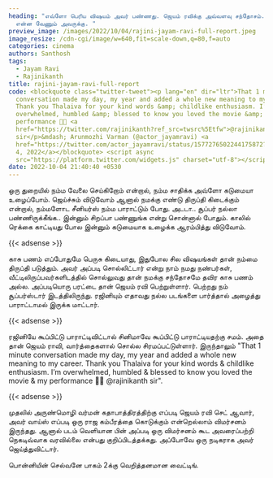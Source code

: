 ```yaml
---
heading: "எவ்ளோ பெரிய விஷயம் அவர் பண்ணது. ஜெயம் ரவிக்கு அவ்வளவு சந்தோசம். வேற
  என்ன வேணும் அவருக்கு. "
preview_image: /images/2022/10/04/rajini-jayam-ravi-full-report.jpeg
image_resize: /cdn-cgi/image/w=640,fit=scale-down,q=80,f=auto
categories: cinema
authors: Santhosh
tags:
  - Jayam Ravi
  - Rajinikanth
title: rajini-jayam-ravi-full-report
code: <blockquote class="twitter-tweet"><p lang="en" dir="ltr">That 1 minute
  conversation made my day, my year and added a whole new meaning to my career.
  Thank you Thalaiva for your kind words &amp; childlike enthusiasm. I’m
  overwhelmed, humbled &amp; blessed to know you loved the movie &amp; my
  performance 🙏🏼 <a
  href="https://twitter.com/rajinikanth?ref_src=twsrc%5Etfw">@rajinikanth</a>
  sir</p>&mdash; Arunmozhi Varman (@actor_jayamravi) <a
  href="https://twitter.com/actor_jayamravi/status/1577276502244175872?ref_src=twsrc%5Etfw">October
  4, 2022</a></blockquote> <script async
  src="https://platform.twitter.com/widgets.js" charset="utf-8"></script>
date: 2022-10-04 21:40:40 +0530
---
```

ஒரு துறையில் நம்ம வேலை செய்கிறோம் என்றால், நம்ம சாதிக்க அவ்ளோ கடுமையா உழைப்போம். ஜெய்ச்சும் விடுவோம் ஆனால் நமக்கு எண்டு திருப்தி கிடைக்கும் என்றால், நம்மளோட சீனியர்ஸ் நம்ம பாராட்டும் போது. அடடா.. சூப்பர் நல்லா பண்ணிருக்கீங்க.. இன்னும் சிறப்பா பண்ணுங்க என்று சொன்னால் போதும். காலில் ரெக்கை காட்டியது போல இன்னும் கடுமையாக உழைக்க ஆரம்பித்து விடுவோம்.

{{< adsense >}}

காசு பணம் எப்போதுமே பெருசு கிடையாது, இதுபோல சில விஷயங்கள் தான் நம்மை திருப்தி படுத்தும். அவர் அப்படி சொல்லிட்டார் என்று நாம் நமது நண்பர்கள், வீட்டிலிருப்பவர்களிடத்தில் சொல்லுவது தான் நமக்கு சந்தோசமே தவிர காசு பணம் அல்ல. அப்படியொரு பரட்டை தான் ஜெயம் ரவி பெற்றுள்ளார். பெற்றது நம் சூப்பர்ஸ்டார் இடத்திலிருந்து. ரஜினியும் எதாவது நல்ல படங்களை பார்த்தால் அழைத்து பாராட்டாமல் இருக்க மாட்டார்.

{{< adsense >}}

ரஜினியே கூப்பிட்டு பாராட்டிவிட்டால் சினிமாவே கூப்பிட்டு பாராட்டியதற்கு சமம். அதை தான் ஜெயம் ராவி, வார்த்தைகளால் சொல்ல சிரமப்பட்டுள்ளார். இருந்தாலும் "That 1 minute conversation made my day, my year and added a whole new meaning to my career. Thank you Thalaiva for your kind words & childlike enthusiasm. I’m overwhelmed, humbled & blessed to know you loved the movie & my performance 🙏🏼 @rajinikanth sir".

{{< adsense >}}

முதலில் அருண்மொழி வர்மன் கதாபாத்திரத்திற்கு எப்படி ஜெயம் ரவி செட் ஆவார், அவர் வாய்ஸ் எப்படி ஒரு ராஜ கம்பீரத்தை கொடுக்கும் என்றெல்லாம் விமர்சனம் இருந்தது. ஆனால் படம் வெளியான பின் அப்படி ஒரு விமர்சனம் கூட அவரைப்பற்றி நெகடிவ்வாக வரவில்லை என்பது குறிப்பிடத்தக்கது. அப்போவே ஒரு நடிகராக அவர் ஜெய்த்துவிட்டார்.

பொன்னியின் செல்வனே பாகம் 2க்கு வெறித்தனமான வைட்டிங்.